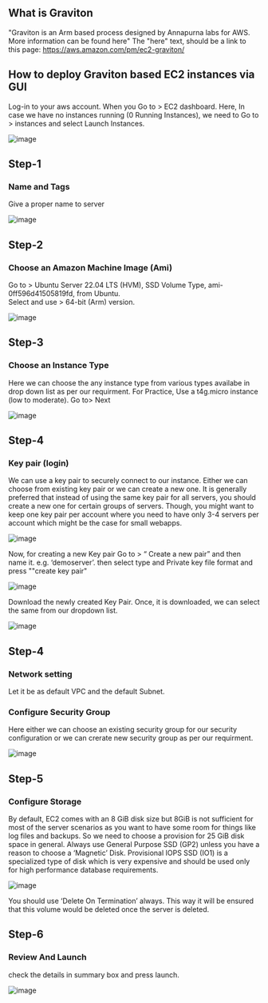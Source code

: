 ## What is Graviton
"Graviton is an Arm based process designed by Annapurna labs for AWS. More information can be found here"
The "here" text, should be a link to this page:
https://aws.amazon.com/pm/ec2-graviton/

## How to deploy Graviton based EC2 instances via GUI

Log-in to your aws account. When you Go to > EC2 dashboard. Here, In case we have no instances running (0 Running Instances), we need to Go to > instances and select Launch Instances.

   ![image](https://user-images.githubusercontent.com/87687468/189866780-e67c8a99-e5f2-445f-938c-a672cd926c4a.png)
   
## Step-1
### Name and Tags
   Give a proper name to server
    
   ![image](https://user-images.githubusercontent.com/87687468/189888083-b5b241cf-ed8f-4cb6-b414-3f7d478c9dc8.png)

## Step-2
### Choose an Amazon Machine Image (Ami)
   Go to > Ubuntu Server 22.04 LTS (HVM), SSD Volume Type, ami-0ff596d41505819fd, from Ubuntu.  
   Select and use > 64-bit (Arm) version.
   
   ![image](https://user-images.githubusercontent.com/87687468/189873264-568cb285-bf1f-40bc-9a84-c94407b65d0d.png)

## Step-3
### Choose an Instance Type
   Here we can choose the any instance type from various types availabe in drop down list as per our requirment. For Practice, Use a t4g.micro instance (low to            moderate). Go to> Next
   
   ![image](https://user-images.githubusercontent.com/87687468/189874028-ad3955ec-817d-4cac-a3f2-82335a256500.png)
 
 
## Step-4
### Key pair (login)
   We can use a key pair to securely connect to our instance. Either we can choose from existing key pair or we can create a new one. It is generally preferred that      instead of using the same key pair for all servers, you should create a new one for certain groups of servers. Though, you might want to keep one key pair per          account where you need to have only 3-4 servers per account which might be the case for small webapps.
   
   ![image](https://user-images.githubusercontent.com/87687468/189890580-0b647d1e-baad-4597-95ad-7fcad81e9324.png)

   Now, for creating a new Key pair Go to > “ Create a new pair” and then name it.  e.g. ‘demoserver’. then select type and Private key file format and press ""create    key pair"

   ![image](https://user-images.githubusercontent.com/87687468/189891219-ac02d5df-d247-4adb-8e3d-03c0212b9356.png)


   Download the newly created Key Pair. Once, it is downloaded, we can select the same from our dropdown list.
   
   ![image](https://user-images.githubusercontent.com/87687468/189892157-580783ad-f387-4f6e-83f6-793661078bbc.png)

## Step-4
### Network setting
   Let it be as default VPC and the default Subnet.

### Configure Security Group
   Here either we can choose an existing security group for our security configuration or we can crerate new security group as per our requirment.
   
   ![image](https://user-images.githubusercontent.com/87687468/189876379-1d9118c8-a9a6-4e6d-892a-e37443d37546.png)
   
## Step-5 
### Configure Storage
   By default, EC2 comes with an 8 GiB disk size but 8GiB is not sufficient for most of the server scenarios as you want to have some room for things like log files      and backups. So we need to choose a provision for 25 GiB disk space in general.
   Always use General Purpose SSD (GP2) unless you have a reason to choose a ‘Magnetic’ Disk. Provisional IOPS SSD (IO1) is a specialized type of disk which is very      expensive and should be used only for high performance database requirements.
   
   
   ![image](https://user-images.githubusercontent.com/87687468/189878035-87d9721f-c58e-4ce7-800b-093d4d3e59ce.png)
   
   You should use ‘Delete On Termination’ always. This way it will be ensured that this volume would be deleted once the server is deleted.
   
 ## Step-6
 ### Review And Launch
   check the details in summary box and press launch.

   ![image](https://user-images.githubusercontent.com/87687468/189878839-3ef022f7-2be7-458a-b0ce-20cf5ee0bcaa.png)

   
   

